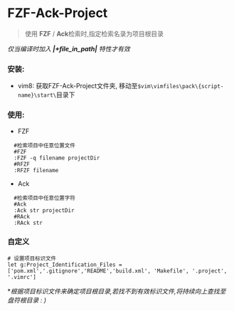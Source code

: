 # FZF-Ack-Project

> 使用 **FZF** / **Ack**检索时,指定检索名录为项目根目录

*仅当编译时加入 **|+file_in_path|** 特性才有效*

### 安装:

- vim8:
  获取FZF-Ack-Project文件夹, 移动至`$vim\vimfiles\pack\{script-name}\start\`目录下

### 使用:

- FZF

```shell
  #检索项目中任意位置文件
  #FZF
  :FZF -q filename projectDir
  #RFZF
  :RFZF filename
```
- Ack

```shell
  #检索项目中任意位置字符
  #Ack
  :Ack str projectDir
  #RAck
  :RAck str 
```
### 自定义
```vim
# 设置项目标识文件
let g:Project_Identification_Files = ['pom.xml','.gitignore','README','build.xml', 'Makefile', '.project', '.vimrc']
```
**根据项目标识文件来确定项目根目录,若找不到有效标识文件,将持续向上查找至盘符根目录 : )*

